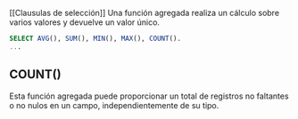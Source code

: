 [[Clausulas de selección]]
Una función agregada realiza un cálculo sobre varios valores y devuelve un valor único.

```sql
SELECT AVG(), SUM(), MIN(), MAX(), COUNT(). 
...
```

## COUNT()
Esta función agregada puede proporcionar un total de registros no faltantes o no nulos en un campo, independientemente de su tipo.


